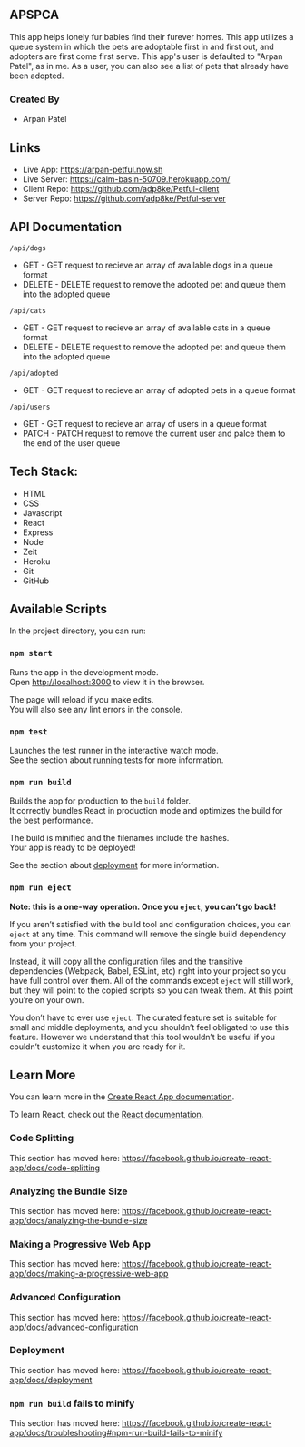 ## APSPCA

This app helps lonely fur babies find their furever homes. This app utilizes a queue system in which the pets are adoptable first in and first out, and adopters are first come first serve. This app's user is defaulted to "Arpan Patel", as in me. As a user, you can also see a list of pets that already have been adopted. 

### Created By
- Arpan Patel

## Links
- Live App: https://arpan-petful.now.sh
- Live Server: https://calm-basin-50709.herokuapp.com/
- Client Repo: https://github.com/adp8ke/Petful-client
- Server Repo: https://github.com/adp8ke/Petful-server

## API Documentation

`/api/dogs`
  - GET - GET request to recieve an array of available dogs in a queue format
  - DELETE - DELETE request to remove the adopted pet and queue them into the adopted queue

`/api/cats`
  - GET - GET request to recieve an array of available cats in a queue format
  - DELETE - DELETE request to remove the adopted pet and queue them into the adopted queue

`/api/adopted`
  - GET - GET request to recieve an array of adopted pets in a queue format

`/api/users`
  - GET - GET request to recieve an array of users in a queue format
  - PATCH - PATCH request to remove the current user and palce them to the end of the user queue

## Tech Stack:
- HTML
- CSS
- Javascript
- React
- Express
- Node
- Zeit
- Heroku
- Git
- GitHub

## Available Scripts

In the project directory, you can run:

### `npm start`

Runs the app in the development mode.<br />
Open [http://localhost:3000](http://localhost:3000) to view it in the browser.

The page will reload if you make edits.<br />
You will also see any lint errors in the console.

### `npm test`

Launches the test runner in the interactive watch mode.<br />
See the section about [running tests](https://facebook.github.io/create-react-app/docs/running-tests) for more information.

### `npm run build`

Builds the app for production to the `build` folder.<br />
It correctly bundles React in production mode and optimizes the build for the best performance.

The build is minified and the filenames include the hashes.<br />
Your app is ready to be deployed!

See the section about [deployment](https://facebook.github.io/create-react-app/docs/deployment) for more information.

### `npm run eject`

**Note: this is a one-way operation. Once you `eject`, you can’t go back!**

If you aren’t satisfied with the build tool and configuration choices, you can `eject` at any time. This command will remove the single build dependency from your project.

Instead, it will copy all the configuration files and the transitive dependencies (Webpack, Babel, ESLint, etc) right into your project so you have full control over them. All of the commands except `eject` will still work, but they will point to the copied scripts so you can tweak them. At this point you’re on your own.

You don’t have to ever use `eject`. The curated feature set is suitable for small and middle deployments, and you shouldn’t feel obligated to use this feature. However we understand that this tool wouldn’t be useful if you couldn’t customize it when you are ready for it.

## Learn More

You can learn more in the [Create React App documentation](https://facebook.github.io/create-react-app/docs/getting-started).

To learn React, check out the [React documentation](https://reactjs.org/).

### Code Splitting

This section has moved here: https://facebook.github.io/create-react-app/docs/code-splitting

### Analyzing the Bundle Size

This section has moved here: https://facebook.github.io/create-react-app/docs/analyzing-the-bundle-size

### Making a Progressive Web App

This section has moved here: https://facebook.github.io/create-react-app/docs/making-a-progressive-web-app

### Advanced Configuration

This section has moved here: https://facebook.github.io/create-react-app/docs/advanced-configuration

### Deployment

This section has moved here: https://facebook.github.io/create-react-app/docs/deployment

### `npm run build` fails to minify

This section has moved here: https://facebook.github.io/create-react-app/docs/troubleshooting#npm-run-build-fails-to-minify
